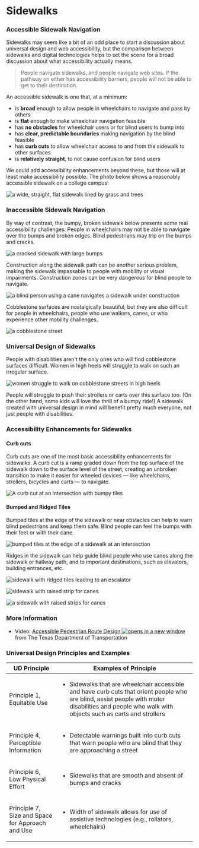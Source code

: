 # Sidewalks

### Accessible Sidewalk Navigation

Sidewalks may seem like a bit of an odd place to start a discussion about universal design and web accessibility, but the comparison between sidewalks and digital technologies helps to set the scene for a broad discussion about what accessibility actually means.&#x20;

> People navigate sidewalks, and people navigate web sites. If the pathway on either has accessibility barriers, people will not be able to get to their destination.

An accessible sidewalk is one that, at a minimum:

* is **broad** enough to allow people in wheelchairs to navigate and pass by others
* is **flat** enough to make wheelchair navigation feasible
* has **no obstacles** for wheelchair users or for blind users to bump into
* has **clear, predictable boundaries** making navigation by the blind feasible
* has **curb cuts** to allow wheelchair access to and from the sidewalk to other surfaces
* is **relatively straight**, to not cause confusion for blind users

We could add accessibility enhancements beyond these, but those will at least make accessibility possible. The photo below shows a reasonably accessible sidewalk on a college campus:

![a wide, straight, flat sidewalk lined by grass and trees](https://dequeuniversity.com/assets/images/accessibility_fundamentals/sidewalk-wide.jpg)

### Inaccessible Sidewalk Navigation

By way of contrast, the bumpy, broken sidewalk below presents some real accessibility challenges. People in wheelchairs may not be able to navigate over the bumps and broken edges. Blind pedestrians may trip on the bumps and cracks.&#x20;

![a cracked sidewalk with large bumps](https://dequeuniversity.com/assets/images/accessibility_fundamentals/sidewalk-cracked.jpg)

Construction along the sidewalk path can be another serious problem, making the sidewalk impassable to people with mobility or visual impairments. Construction zones can be very dangerous for blind people to navigate.&#x20;

![a blind person using a cane navigates a sidewalk under construction](https://dequeuniversity.com/assets/images/accessibility_fundamentals/sidewalk-construction-500.jpg)

Cobblestone surfaces are nostalgically beautiful, but they are also difficult for people in wheelchairs, people who use walkers, canes, or who experience other mobility challenges.&#x20;

![a cobblestone street](https://dequeuniversity.com/assets/images/accessibility_fundamentals/cobblestone-600.jpg)

### Universal Design of Sidewalks

People with disabilities aren't the only ones who will find cobblestone surfaces difficult. Women in high heels will struggle to walk on such an irregular surface.&#x20;

![women struggle to walk on cobblestone streets in high heels](https://dequeuniversity.com/assets/images/accessibility_fundamentals/cobblestone-high-heels-600.jpg)

People will struggle to push their strollers or carts over this surface too. (On the other hand, some kids will love the thrill of a bumpy ride!) A sidewalk created with universal design in mind will benefit pretty much everyone, not just people with disabilities.

### Accessibility Enhancements for Sidewalks

#### Curb cuts

Curb cuts are one of the most basic accessibility enhancements for sidewalks. A curb cut is a ramp graded down from the top surface of the sidewalk down to the surface level of the street, creating an unbroken transition to make it easier for wheeled devices — like wheelchairs, strollers, bicycles and carts — to navigate.

![A curb cut at an intersection with bumpy tiles](https://dequeuniversity.com/assets/images/accessibility_fundamentals/curbcut1-600.jpg)

#### Bumped and Ridged Tiles

Bumped tiles at the edge of the sidewalk or near obstacles can help to warn blind pedestrians and keep them safe. Blind people can feel the bumps with their feet or with their cane.&#x20;

![bumped tiles at the edge of a sidewalk at an intersection](https://dequeuniversity.com/assets/images/accessibility_fundamentals/tactile_warning_curb_ramps.jpg)

Ridges in the sidewalk can help guide blind people who use canes along the sidewalk or hallway path, and to important destinations, such as elevators, building entrances, etc.

![sidewalk with ridged tiles leading to an escalator](https://dequeuniversity.com/assets/images/accessibility_fundamentals/sidewalk-ridge-tiles.jpg)

![sidewalk with raised strip for canes](https://dequeuniversity.com/assets/images/accessibility_fundamentals/sidewalk-cane-strip2.jpg)

![a sidewalk with raised strips for canes](https://dequeuniversity.com/assets/images/accessibility_fundamentals/sidewalk-cane-strip.jpg)

### More Information

* Video: [Accessible Pedestrian Route Design ![opens in a new window](https://dequeuniversity.com/assets/images/template/courses2014/new-window.png)](https://www.youtube.com/watch?v=uKYh4Ihp7WQ) from The Texas Department of Transportation

### Universal Design Principles and Examples

| UD Principle                                                | Examples of Principle                                                                                                                                                                                              |
| ----------------------------------------------------------- | ------------------------------------------------------------------------------------------------------------------------------------------------------------------------------------------------------------------ |
| Principle 1, Equitable Use                                  | <ul><li>Sidewalks that are wheelchair accessible and have curb cuts that orient people who are blind, assist people with motor disabilities and people who walk with objects such as carts and strollers</li></ul> |
| Principle 4, Perceptible Information                        | <ul><li>Detectable warnings built into curb cuts that warn people who are blind that they are approaching a street</li></ul>                                                                                       |
| <p>Principle 6, <br>Low Physical Effort</p>                 | <ul><li>Sidewalks that are smooth and absent of bumps and cracks</li></ul>                                                                                                                                         |
| <p>Principle 7, <br>Size and Space for Approach and Use</p> | <ul><li>Width of sidewalk allows for use of assistive technologies (e.g., rollators, wheelchairs)</li></ul>                                                                                                        |

